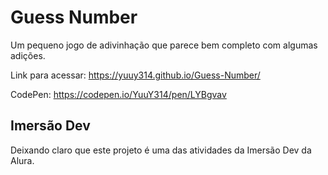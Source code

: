 # Guess Number

Um pequeno jogo de adivinhação que parece bem completo com algumas adições.

Link para acessar: https://yuuy314.github.io/Guess-Number/

CodePen: <https://codepen.io/YuuY314/pen/LYBgvav>

## Imersão Dev

Deixando claro que este projeto é uma das atividades da Imersão Dev da Alura.

